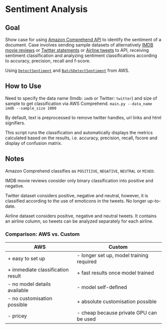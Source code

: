 # Sentiment Analysis

## Goal

Show case for using [Amazon Comprehend API](https://docs.aws.amazon.com/comprehend/latest/dg/what-is.html) to identify the sentiment of a document. Case involves sending sample datasets of alternatively [IMDB movie reviews](https://ai.stanford.edu/~amaas/data/sentiment/) or [Twitter statements](https://www.kaggle.com/kazanova/sentiment140) or [Airline tweets](https://data.world/crowdflower/airline-twitter-sentiment) to API, receiving sentiment classification and analyzing sentiment classifications according to accuracy, precision, recall and f-score.

Using [```DetectSentiment```](https://docs.aws.amazon.com/comprehend/latest/dg/API_DetectSentiment.html) and [```BatchDetectSentiment```](https://docs.aws.amazon.com/comprehend/latest/dg/API_BatchDetectSentiment.html) from AWS.

## How to Use

Need to specify the data name (Imdb: ```imdb``` or Twitter: ```twitter```) and size of sample to get classification via AWS Comprehend.
```main.py --data_name imdb --sample_size 1000```

By default, text is preprocessed to remove twitter handles, url links and html signifiers.

This script runs the classification and automatically displays the metrics calculated based on the results, i.e. accuracy, precision, recall, fscore and display of confusion matrix.

## Notes

Amazon Comprehend classifies as ```POSITIIVE```, ```NEGATIVE```, ```NEUTRAL``` or ```MIXED```.

IMDB movie reviews consider only binary classification into positive and negative.

Twitter dataset considers positive, negative and neutral, however, it is classified according to the use of emoticons in the tweets. No longer up-to-date.

Airline dataset considers positive, negative and neutral tweets. It contains an airline column, so tweets can be analyzed separately for each airline.

### Comparison: AWS vs. Custom

| AWS  | Custom  |
|---|---|
| + easy to set up  | - longer set up, model training required  |
| + immediate classification result  |  + fast results once model trained |
| - no model details available | - model self-defined |
| - no customisation possible | + absolute customisation possible |
| - pricey | - cheap because private GPU can be used|
